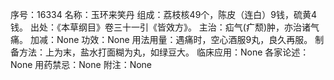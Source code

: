序号：16334
名称：玉环来笑丹
组成：荔枝核49个，陈皮（连白）9钱，硫黄4钱。
出处：《本草纲目》卷三十一引《皆效方》。
主治：疝气(疒颓)肿，亦治诸气痛。
加减：None
功效：None
用法用量：遇痛时，空心酒服9丸，良久再服。
制备方法：上为末，盐水打面糊为丸，如绿豆大。
临床应用：None
各家论述：None
用药禁忌：None
附注：None

